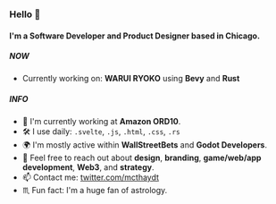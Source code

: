 ### Hello 🍃

#### I'm a Software Developer and Product Designer based in Chicago.

##### NOW

- Currently working on: **WARUI RYOKO** using **Bevy** and **Rust**

##### INFO

- 🏢 I'm currently working at **Amazon ORD10**.
- 🛠 I use daily: `.svelte`, `.js`, `.html`, `.css`, `.rs`
- 🌍 I'm mostly active within **WallStreetBets** and **Godot Developers**.
- 💬 Feel free to reach out about **design**, **branding**, **game/web/app development**, **Web3**, and **strategy**.
- 📫 Contact me: [twitter.com/mcthaydt](https://twitter.com/mcthaydt)
- ♏️ Fun fact: I'm a huge fan of astrology.
